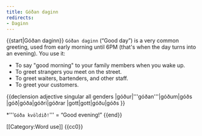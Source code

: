 ```yaml
---
title: Góðan daginn
redirects:
- Daginn
---
```


{{start|Góðan daginn}}
`Góðan daginn` (“Good day”) is a very common greeting, used from early morning until 6PM (that's when the day turns into an evening). You use it:

* To say "good morning" to your family members when you wake up.
* To greet strangers you meet on the street.
* To greet waiters, bartenders, and other staff.
* To greet your customers.

{{declension adjective singular all genders
|góður|'''góðan'''|góðum|góðs
|góð|góða|góðri|góðrar
|gott|gott|góðu|góðs
}}

*'''`Góða kvöldið!`''' = “Good evening!”
{{end}}

[[Category:Word use]]
<noinclude>{{cc0}}</noinclude>